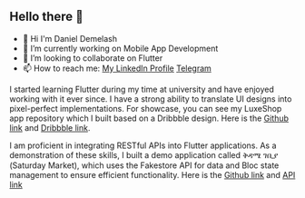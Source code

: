 ## Hello there 👋

- 👋 Hi I'm Daniel Demelash
- 🔭 I’m currently working on Mobile App Development
- 👯 I’m looking to collaborate on Flutter
- 📫 How to reach me: [My LinkedIn Profile](https://www.linkedin.com/in/daniel-demelash/) [Telegram](https://t.me/dani2_9)

I started learning Flutter during my time at university and have enjoyed working with it ever since. I have a strong ability to translate UI designs into pixel-perfect implementations. For showcase, you can see my LuxeShop app repository which I built based on a Dribbble design. Here is the [Github link](https://github.com/DANIEL-DEMELASH/luxeshop_ui) and [Dribbble link](https://dribbble.com/shots/24409190-Luxeshop-Ecommerce-Mobile-App).

I am proficient in integrating RESTful APIs into Flutter applications. As a demonstration of these skills, I built a demo application called ቅዳሜ ገቢያ (Saturday Market), which uses the Fakestore API for data and Bloc state management to ensure efficient functionality. Here is the [Github link](https://github.com/DANIEL-DEMELASH/kidame_gebiya) and [API link](https://fakestoreapi.com/)
<!--
**DANIEL-DEMELASH/daniel-demelash** is a ✨ _special_ ✨ repository because its `README.md` (this file) appears on your GitHub profile.

Here are some ideas to get you started: -->


<!-- 
- 🌱 I’m currently learning ... 
- 🤔 I’m looking for help with ...
- 💬 Ask me about ... 
- 😄 Pronouns: ...
- ⚡ Fun fact: ... 
-->

<!--

### 📊 Stats

### ![Daniel's GitHub stats](https://github-readme-stats.vercel.app/api?username=daniel-demelash&show_icons=true&theme=gruvbox)
### ![GitHub Most used Laguage](https://github-readme-stats.vercel.app/api/top-langs?username=daniel-demelash&show_icons=true&theme=gruvbox)

### ![GitHub Streak](https://streak-stats.demolab.com?user=daniel-demelash&theme=gruvbox&border_radius=4.5)

#-->
